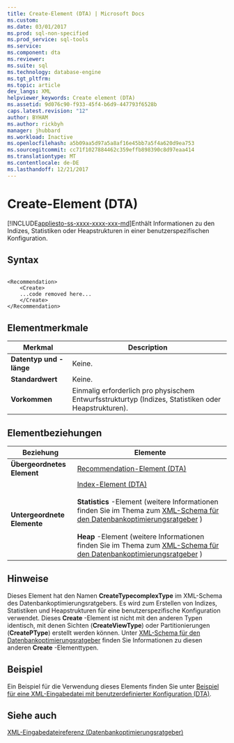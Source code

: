 ```yaml
---
title: Create-Element (DTA) | Microsoft Docs
ms.custom: 
ms.date: 03/01/2017
ms.prod: sql-non-specified
ms.prod_service: sql-tools
ms.service: 
ms.component: dta
ms.reviewer: 
ms.suite: sql
ms.technology: database-engine
ms.tgt_pltfrm: 
ms.topic: article
dev_langs: XML
helpviewer_keywords: Create element (DTA)
ms.assetid: 9d076c90-f933-45f4-b6d9-447793f6528b
caps.latest.revision: "12"
author: BYHAM
ms.author: rickbyh
manager: jhubbard
ms.workload: Inactive
ms.openlocfilehash: a5b09aa5d97a5a8af16e45bb7a5f4a620d9ea753
ms.sourcegitcommit: cc71f1027884462c359effb898390c8d97eaa414
ms.translationtype: MT
ms.contentlocale: de-DE
ms.lasthandoff: 12/21/2017
---
```

# <a name="create-element-dta"></a>Create-Element (DTA)
[!INCLUDE[appliesto-ss-xxxx-xxxx-xxx-md](../../includes/appliesto-ss-xxxx-xxxx-xxx-md.md)]Enthält Informationen zu den Indizes, Statistiken oder Heapstrukturen in einer benutzerspezifischen Konfiguration.  
  
## <a name="syntax"></a>Syntax  
  
```  
  
<Recommendation>  
    <Create>  
    ...code removed here...  
    </Create>  
</Recommendation>  
```  
  
## <a name="element-characteristics"></a>Elementmerkmale  
  
|Merkmal|Description|  
|--------------------|-----------------|  
|**Datentyp und -länge**|Keine.|  
|**Standardwert**|Keine.|  
|**Vorkommen**|Einmalig erforderlich pro physischem Entwurfsstrukturtyp (Indizes, Statistiken oder Heapstrukturen).|  
  
## <a name="element-relationships"></a>Elementbeziehungen  
  
|Beziehung|Elemente|  
|------------------|--------------|  
|**Übergeordnetes Element**|[Recommendation-Element &#40;DTA&#41;](../../tools/dta/recommendation-element-dta.md)|  
|**Untergeordnete Elemente**|[Index-Element &#40;DTA&#41;](../../tools/dta/index-element-dta.md)<br /><br /> **Statistics** -Element (weitere Informationen finden Sie im Thema zum [XML-Schema für den Datenbankoptimierungsratgeber](http://schemas.microsoft.com/sqlserver/) )<br /><br /> **Heap** -Element (weitere Informationen finden Sie im Thema zum [XML-Schema für den Datenbankoptimierungsratgeber](http://schemas.microsoft.com/sqlserver/) )|  
  
## <a name="remarks"></a>Hinweise  
 Dieses Element hat den Namen **CreateTypecomplexType** im XML-Schema des Datenbankoptimierungsratgebers. Es wird zum Erstellen von Indizes, Statistiken und Heapstrukturen für eine benutzerspezifische Konfiguration verwendet. Dieses **Create** -Element ist nicht mit den anderen Typen identisch, mit denen Sichten (**CreateViewType**) oder Partitionierungen (**CreatePType**) erstellt werden können. Unter [XML-Schema für den Datenbankoptimierungsratgeber](http://schemas.microsoft.com/sqlserver/) finden Sie Informationen zu diesen anderen **Create** -Elementtypen.  
  
## <a name="example"></a>Beispiel  
 Ein Beispiel für die Verwendung dieses Elements finden Sie unter [Beispiel für eine XML-Eingabedatei mit benutzerdefinierter Konfiguration &#40;DTA&#41;](../../tools/dta/xml-input-file-sample-with-user-specified-configuration-dta.md).  
  
## <a name="see-also"></a>Siehe auch  
 [XML-Eingabedateireferenz &#40;Datenbankoptimierungsratgeber&#41;](../../tools/dta/xml-input-file-reference-database-engine-tuning-advisor.md)  
  
  
